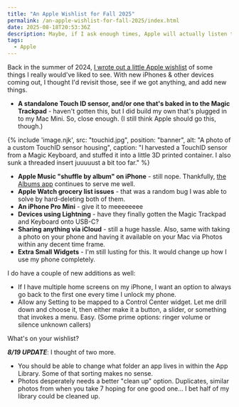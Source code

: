 ```yaml
---
title: "An Apple Wishlist for Fall 2025"
permalink: /an-apple-wishlist-for-fall-2025/index.html
date: 2025-08-18T20:53:36Z
description: Maybe, if I ask enough times, Apple will actually listen to me.
tags:
  - Apple
---
```


Back in the summer of 2024, [I wrote out a little Apple wishlist](/an-apple-wish-list/) of some things I really would've liked to see. With new iPhones & other devices coming out, I thought I'd revisit those, see if we got anything, and add new things.

- **A standalone Touch ID sensor, and/or one that's baked in to the Magic Trackpad** - haven't gotten this, but I did build my own that's plugged in to my Mac Mini. So, close enough. (I still think Apple should go this, though.)

{% include 'image.njk',
  src: "touchid.jpg",
  position: "banner",
  alt: "A photo of a custom TouchID sensor housing",
  caption: "I harvested a TouchID sensor from a Magic Keyboard, and stuffed it into a little 3D printed container. I also sunk a threaded insert juuuuust a bit too far."
%}

- **Apple Music "shuffle by album" on iPhone** - still nope. Thankfully, [the Albums app](https://apps.apple.com/us/app/albums-music-library-player/id1469948986) continues to serve me well.
- **Apple Watch grocery list issues** - that was a random bug I was able to solve by hard-deleting both of them.
- **An iPhone Pro Mini** - give it to meeeeeeee
- **Devices using Lightning** - have they finally gotten the Magic Trackpad and Keyboard onto USB-C?
- **Sharing anything via iCloud** - still a huge hassle. Also, same with taking a photo on your phone and having it available on your Mac via Photos within any decent time frame.
- **Extra Small Widgets** - I'm still lusting for this. It would change up how I use my phone completely.

I do have a couple of new additions as well:

- If I have multiple home screens on my iPhone, I want an option to always go back to the first one every time I unlock my phone.
- Allow any Setting to be mapped to a Control Center widget. Let me drill down and choose it, then either make it a button, a slider, or something that invokes a menu. Easy. (Some prime options: ringer volume or silence unknown callers)

What's on your wishlist?

***8/19 UPDATE***: I thought of two more.

- You should be able to change what folder an app lives in within the App Library. Some of that sorting makes no sense.
- Photos desperately needs a better "clean up" option. Duplicates, similar photos from when you take 7 hoping for one good one... I bet half of my library could be cleaned up.
